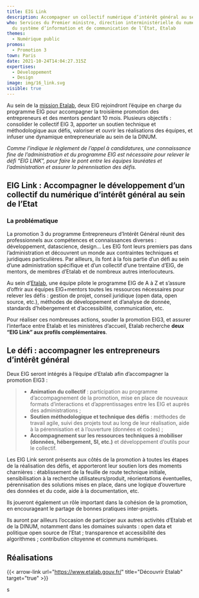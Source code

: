 ```yaml
---
title: EIG Link
description: Accompagner un collectif numérique d’intérêt général au sein de l’État
who: Services du Premier ministre, direction interministérielle du numérique et
  du système d’information et de communication de l’État, Etalab
themes:
  - Numérique public
promos:
  - Promotion 3
town: Paris
date: 2021-10-24T14:04:27.315Z
expertises:
  - Développement
  - Design
image: img/16_link.svg
visible: true
---
```

Au sein de la [mission Etalab](https://etalab.gouv.fr/), deux EIG rejoindront l’équipe en charge du programme EIG pour accompagner la troisième promotion des entrepreneurs et des mentors pendant 10 mois. Plusieurs objectifs : consolider le collectif EIG 3, apporter un soutien technique et méthodologique aux défis, valoriser et ouvrir les réalisations des équipes, et infuser une dynamique entrepreneuriale au sein de la DINUM.

*Comme l’indique le règlement de l’appel à candidatures, une connaissance fine de l’administration et du programme EIG est nécessaire pour relever le défi “EIG LINK”, pour faire le pont entre les équipes lauréates et l’administration et assurer la pérennisation des défis.*

## EIG Link : Accompagner le développement d’un collectif du numérique d’intérêt général au sein de l’Etat

### La problématique

La promotion 3 du programme Entrepreneurs d’Intérêt Général réunit des professionnels aux compétences et connaissances diverses : développement, datascience, design… Les EIG font leurs premiers pas dans l’administration et découvrent un monde aux contraintes techniques et juridiques particulières. Par ailleurs, ils font à la fois partie d’un défi au sein d’une administration spécifique et d’un collectif d’une trentaine d’EIG, de mentors, de membres d’Etalab et de nombreux autres interlocuteurs.

Au sein d’[Etalab](http://www.etalab.gouv.fr/), une équipe pilote le programme EIG de A à Z et s’assure d’offrir aux équipes EIG+mentors toutes les ressources nécessaires pour relever les défis : gestion de projet, conseil juridique (open data, open source, etc.), méthodes de développement et d’analyse de donnée, standards d’hébergement et d’accessibilité, communication, etc.

Pour réaliser ces nombreuses actions, souder la promotion EIG3, et assurer l’interface entre Etalab et les ministères d’accueil, Etalab recherche **deux “EIG Link” aux profils complémentaires**.

## Le défi : accompagner les entrepreneurs d’intérêt général

Deux EIG seront intégrés à l’équipe d’Etalab afin d’accompagner la promotion EIG3 :

> * **Animation du collectif** : participation au programme d’accompagnement de la promotion, mise en place de nouveaux formats d’interactions et d’apprentissages entre les EIG et auprès des administrations ;
> * **Soutien méthodologique et technique des défis** : méthodes de travail agile, suivi des projets tout au long de leur réalisation, aide à la pérennisation et à l’ouverture (données et codes) ;
> * **Accompagnement sur les ressources techniques à mobiliser (données, hébergement, SI, etc.)** et développement d’outils pour le collectif.

Les EIG Link seront présents aux côtés de la promotion à toutes les étapes de la réalisation des défis, et apporteront leur soutien lors des moments charnières : établissement de la feuille de route technique initiale, sensibilisation à la recherche utilisateurs/produit, réorientations éventuelles, pérennisation des solutions mises en place, dans une logique d’ouverture des données et du code, aide à la documentation, etc.

Ils joueront également un rôle important dans la cohésion de la promotion, en encourageant le partage de bonnes pratiques inter-projets.

Ils auront par ailleurs l’occasion de participer aux autres activités d’Etalab et de la DINUM, notamment dans les domaines suivants : open data et politique open source de l’Etat ; transparence et accessibilité des algorithmes ; contribution citoyenne et communs numériques.

## Réalisations

{{< arrow-link url="https://www.etalab.gouv.fr/" title="Découvrir Etalab" target="true" >}}

s